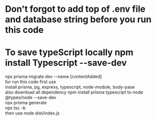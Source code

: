 # Don't forgot to add top of .env file and database string before you run this code </br>

# To save typeScript locally npm install Typescript --save-dev </br>
npx prisma migrate dev --name [contentAdded] </br>
for run this code first use  </br>
install prisma, pg, express, typescript, node-module, body-pase </br>
also download all dependency npm install prisma typescript ts-node @types/node --save-dev </br>
npx prisma generate </br> 
npx tsc -b </br>
then use node dist/index.js </br>
